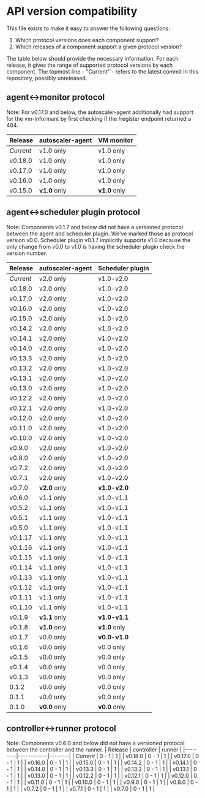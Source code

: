 # API version compatibility

This file exists to make it easy to answer the following questions:

1. Which protocol versions does each component support?
2. Which releases of a component support a given protocol version?

The table below should provide the necessary information. For each release, it gives the range of
supported protocol versions by each component. The topmost line - "Current" - refers to the latest
commit in this repository, possibly unreleased.

## agent<->monitor protocol

Note: For v0.17.0 and below, the autoscaler-agent additionally had support for the vm-informant by
first checking if the /register endpoint returned a 404.

| Release | autoscaler-agent | VM monitor |
|---------|------------------|------------|
| _Current_ | v1.0 only | v1.0 only |
| v0.18.0 | v1.0 only | v1.0 only |
| v0.17.0 | v1.0 only | v1.0 only |
| v0.16.0 | v1.0 only | v1.0 only |
| v0.15.0 | **v1.0** only | **v1.0** only |

## agent<->scheduler plugin protocol

Note: Components v0.1.7 and below did not have a versioned protocol between the agent and scheduler
plugin. We've marked those as protocol version v0.0. Scheduler plugin v0.1.7 implicitly supports
v1.0 because the only change from v0.0 to v1.0 is having the scheduler plugin check the version
number.

| Release | autoscaler-agent | Scheduler plugin |
|---------|------------------|------------------|
| _Current_ | v2.0 only | v1.0-v2.0 |
| v0.18.0 | v2.0 only | v1.0-v2.0 |
| v0.17.0 | v2.0 only | v1.0-v2.0 |
| v0.16.0 | v2.0 only | v1.0-v2.0 |
| v0.15.0 | v2.0 only | v1.0-v2.0 |
| v0.14.2 | v2.0 only | v1.0-v2.0 |
| v0.14.1 | v2.0 only | v1.0-v2.0 |
| v0.14.0 | v2.0 only | v1.0-v2.0 |
| v0.13.3 | v2.0 only | v1.0-v2.0 |
| v0.13.2 | v2.0 only | v1.0-v2.0 |
| v0.13.1 | v2.0 only | v1.0-v2.0 |
| v0.13.0 | v2.0 only | v1.0-v2.0 |
| v0.12.2 | v2.0 only | v1.0-v2.0 |
| v0.12.1 | v2.0 only | v1.0-v2.0 |
| v0.12.0 | v2.0 only | v1.0-v2.0 |
| v0.11.0 | v2.0 only | v1.0-v2.0 |
| v0.10.0 | v2.0 only | v1.0-v2.0 |
| v0.9.0 | v2.0 only | v1.0-v2.0 |
| v0.8.0 | v2.0 only | v1.0-v2.0 |
| v0.7.2 | v2.0 only | v1.0-v2.0 |
| v0.7.1 | v2.0 only | v1.0-v2.0 |
| v0.7.0 | **v2.0** only | **v1.0-v2.0** |
| v0.6.0 | v1.1 only | v1.0-v1.1 |
| v0.5.2 | v1.1 only | v1.0-v1.1 |
| v0.5.1 | v1.1 only | v1.0-v1.1 |
| v0.5.0 | v1.1 only | v1.0-v1.1 |
| v0.1.17 | v1.1 only | v1.0-v1.1 |
| v0.1.16 | v1.1 only | v1.0-v1.1 |
| v0.1.15 | v1.1 only | v1.0-v1.1 |
| v0.1.14 | v1.1 only | v1.0-v1.1 |
| v0.1.13 | v1.1 only | v1.0-v1.1 |
| v0.1.12 | v1.1 only | v1.0-v1.1 |
| v0.1.11 | v1.1 only | v1.0-v1.1 |
| v0.1.10 | v1.1 only | v1.0-v1.1 |
| v0.1.9 | **v1.1** only | **v1.0-v1.1** |
| v0.1.8 | **v1.0** only | **v1.0** only |
| v0.1.7 | v0.0 only | **v0.0-v1.0** |
| v0.1.6 | v0.0 only | v0.0 only |
| v0.1.5 | v0.0 only | v0.0 only |
| v0.1.4 | v0.0 only | v0.0 only |
| v0.1.3 | v0.0 only | v0.0 only |
| 0.1.2 | v0.0 only | v0.0 only |
| 0.1.1 | v0.0 only | v0.0 only |
| 0.1.0 | **v0.0** only | **v0.0** only |

## controller<->runner protocol

Note: Components v0.6.0 and below did not have a versioned protocol between the controller and the runner.
| Release | controller | runner |
|---------|------------|--------|
| _Current_ | 0 - 1 | 1 |
| v0.18.0 | 0 - 1 | 1 |
| v0.17.0 | 0 - 1 | 1 |
| v0.16.0 | 0 - 1 | 1 |
| v0.15.0 | 0 - 1 | 1 |
| v0.14.2 | 0 - 1 | 1 |
| v0.14.1 | 0 - 1 | 1 |
| v0.14.0 | 0 - 1 | 1 |
| v0.13.3 | 0 - 1 | 1 |
| v0.13.2 | 0 - 1 | 1 |
| v0.13.1 | 0 - 1 | 1 |
| v0.13.0 | 0 - 1 | 1 |
| v0.12.2 | 0 - 1 | 1 |
| v0.12.1 | 0 - 1 | 1 |
| v0.12.0 | 0 - 1 | 1 |
| v0.11.0 | 0 - 1 | 1 |
| v0.10.0 | 0 - 1 | 1 |
| v0.9.0 | 0 - 1 | 1 |
| v0.8.0 | 0 - 1 | 1 |
| v0.7.2 | 0 - 1 | 1 |
| v0.7.1 | 0 - 1 | 1 |
| v0.7.0 | 0 - 1 | 1 |
